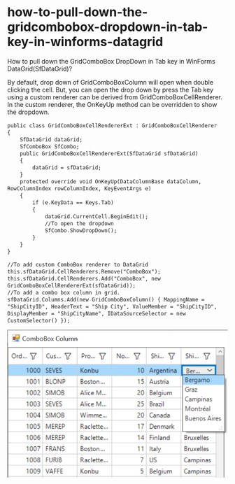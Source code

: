 # how-to-pull-down-the-gridcombobox-dropdown-in-tab-key-in-winforms-datagrid
How to pull down the GridComboBox DropDown in Tab key in WinForms DataGrid(SfDataGrid)?

By default, drop down of GridComboBoxColumn will open when double clicking the cell. But, you can open the drop down by press the Tab key using a custom renderer can be derived from GridComboBoxCellRenderer. In the custom renderer, the OnKeyUp method can be overridden to show the dropdown.
```
public class GridComboBoxCellRendererExt : GridComboBoxCellRenderer
{
    SfDataGrid dataGrid;
    SfComboBox SfCombo;
    public GridComboBoxCellRendererExt(SfDataGrid sfDataGrid)
    {
        dataGrid = sfDataGrid;
    }
    protected override void OnKeyUp(DataColumnBase dataColumn, RowColumnIndex rowColumnIndex, KeyEventArgs e)
    {
        if (e.KeyData == Keys.Tab)
        {
            dataGrid.CurrentCell.BeginEdit();
            //To open the dropdown
            SfCombo.ShowDropDown();
        }
    }
}
```
```
//To add custom ComboBox renderer to DataGrid
this.sfDataGrid.CellRenderers.Remove("ComboBox");
this.sfDataGrid.CellRenderers.Add("ComboBox", new GridComboBoxCellRendererExt(sfDataGrid));
//To add a combo box column in grid.
sfDataGrid.Columns.Add(new GridComboBoxColumn() { MappingName = "ShipCityID", HeaderText = "Ship City", ValueMember = "ShipCityID", DisplayMember = "ShipCityName", IDataSourceSelector = new CustomSelector() });
```
![DropDownOnTab](DropDownOnTab.png)
